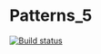# Patterns_5
[![Build status](https://ci.appveyor.com/api/projects/status/1e6r6d637s52lc6c/branch/master?svg=true)](https://ci.appveyor.com/project/veronazavr/patterns-5/branch/master)

